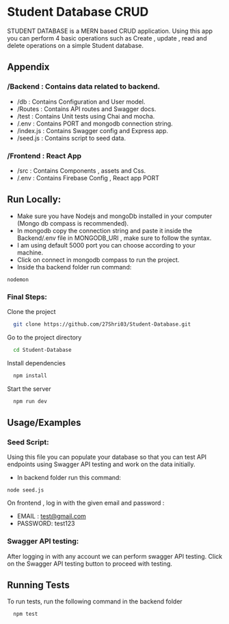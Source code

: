 
# Student Database CRUD

STUDENT DATABASE is a MERN based CRUD application. Using this app you can perform 4 basic operations such as Create , update , read and delete operations on a simple Student database.

## Appendix

### /Backend : Contains data related to backend.
- /db : Contains Configuration and User model.
- /Routes : Contains API routes and Swagger docs.
- /test : Contains Unit tests using Chai and mocha.
- /.env : Contains PORT and mongodb connection string. 
- /index.js : Contains Swagger config and Express app.
- /seed.js : Contains script to seed data.

### /Frontend : React App

- /src : Contains Components , assets and Css.
- /.env : Contains Firebase Config , React app PORT
## Run Locally:

- Make sure you have Nodejs and mongoDb installed in your computer (Mongo db compass is recommended).
- In mongodb copy the connection string and paste it inside the Backend/.env file in MONGODB_URI , make sure to follow the syntax.
- I am using default 5000 port you can choose according to your machine.
- Click on connect in mongodb compass to run the project.
- Inside tha backend folder run command: 
```
nodemon
```

### Final Steps:

Clone the project

```bash
  git clone https://github.com/27Shri03/Student-Database.git
```

Go to the project directory

```bash
  cd Student-Database
```

Install dependencies

```bash
  npm install
```

Start the server

```bash
  npm run dev
```


## Usage/Examples

### Seed Script:
Using this file you can populate your database so that you can test API endpoints using Swagger API testing and work on the data initially.

- In backend folder run this command:

```
node seed.js
```
On frontend , log in with the given email and password :
- EMAIL : test@gmail.com
- PASSWORD: test123

### Swagger API testing:

After logging in with any account we can perform swagger API testing. Click on the Swagger API testing button to proceed with testing.





## Running Tests

To run tests, run the following command in the backend folder

```bash
  npm test
```

